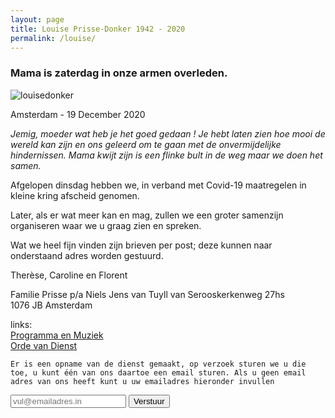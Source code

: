 ```yaml
---
layout: page
title: Louise Prisse-Donker 1942 - 2020
permalink: /louise/
---
```


### Mama is zaterdag in onze armen overleden.

![louisedonker](https://prisse.nl/assets/louisedonker.jpg)  

Amsterdam - 19 December 2020  

*Jemig, moeder wat heb je het goed gedaan ! Je hebt laten zien hoe mooi de wereld kan zijn en ons geleerd om te gaan met de onvermijdelijke hindernissen. Mama kwijt zijn is een flinke bult in de weg maar we doen het samen.*  

Afgelopen dinsdag hebben we, in verband met Covid-19 maatregelen in kleine kring afscheid genomen.

Later, als er wat meer kan en mag, zullen we een groter samenzijn organiseren waar we u graag zien en spreken.

Wat we heel fijn vinden zijn brieven per post; deze kunnen naar onderstaand adres worden gestuurd.

Therèse, Caroline en Florent

Familie Prisse p/a Niels Jens
van Tuyll van Serooskerkenweg 27hs  
1076 JB Amsterdam  



links:  
[Programma en Muziek](https://prisse.nl/programma/)  
[Orde van Dienst](https://prisse.net/muziekmama/ordevandienst.jpg)

`Er is een opname van de dienst gemaakt, op verzoek sturen we u die toe, u kunt één van ons daartoe een email sturen. Als u geen email adres van ons heeft kunt u uw emailadres hieronder invullen`

<form action="https://prisse.net/mailtome.php" method="POST">
<input type="email" name="email" placeholder="vul@emailadres.in">  <input type="submit" value="Verstuur">
<br/>
